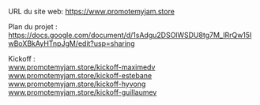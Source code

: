 URL du site web: https://www.promotemyjam.store

Plan du projet : 
https://docs.google.com/document/d/1sAdgu2DSOlWSDU8tg7M_IRrQw15IwBoXBkAyHTnpJgM/edit?usp=sharing

Kickoff : <br>
www.promotemyjam.store/kickoff-maximedv <br>
www.promotemyjam.store/kickoff-estebane <br>
www.promotemyjam.store/kickoff-hyvong <br>
www.promotemyjam.store/kickoff-guillaumev
